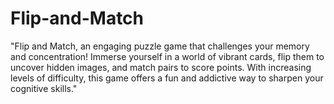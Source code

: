 # Flip-and-Match
 "Flip and Match, an engaging puzzle game that challenges your memory and concentration! Immerse yourself in a world of vibrant cards, flip them to uncover hidden images, and match pairs to score points. With increasing levels of difficulty, this game offers a fun and addictive way to sharpen your cognitive skills."
